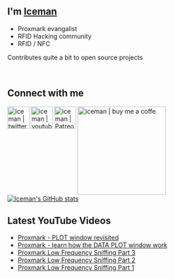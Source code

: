 ## I'm [Iceman][website]

- Proxmark evangalist
- RFID Hacking community 
- RFID / NFC 

Contributes quite a bit to open source projects

<br />

## Connect with me

[<img align="left" alt="iceman | twitter" width="50px" src="https://upload.wikimedia.org/wikipedia/fr/c/c8/Twitter_Bird.svg" />][twitter]
[<img align="left" alt="iceman | youtube" width="50px" src="https://upload.wikimedia.org/wikipedia/commons/0/09/YouTube_full-color_icon_%282017%29.svg" />][youtube]
[<img align="left" alt="iceman | Patreon" width="50px" src="https://upload.wikimedia.org/wikipedia/commons/5/5a/Patreon_logomark.svg" />][patreon]
[<img align="left" alt="iceman | buy me a coffe" width="200px" src="http://www.icesql.se/i/bmc-button.svg" />][buymeacoffee]

<br /><br /><br />

[![Iceman's GitHub stats](https://github-readme-stats.vercel.app/api?username=iceman1001&show_icons=true&theme=calm)](https://github.com/anuraghazra/github-readme-stats)


## Latest YouTube Videos
<!-- YOUTUBE:START -->
- [Proxmark - PLOT window revisited](https://www.youtube.com/watch?v=7L-8MkSym8c)
- [Proxmark - learn how the DATA PLOT window work](https://www.youtube.com/watch?v=3GWEgmtBw6s)
- [Proxmark Low Frequency Sniffing Part 3](https://www.youtube.com/watch?v=bN5Wp8FyG2M)
- [Proxmark Low Frequency Sniffing Part 2](https://www.youtube.com/watch?v=Qm9qTRnmFEw)
- [Proxmark Low Frequency Sniffing Part 1](https://www.youtube.com/watch?v=GLxxSjRVOpA)
<!-- YOUTUBE:END -->

[website]: http://www.icedev.se
[twitter]: https://twitter.com/herrmann1001
[youtube]: https://www.youtube.com/c/ChrisHerrmann1001
[patreon]: https://www.patreon.com/iceman1001
[buymeacoffee]: https://www.buymeacoffee.com/iceman
